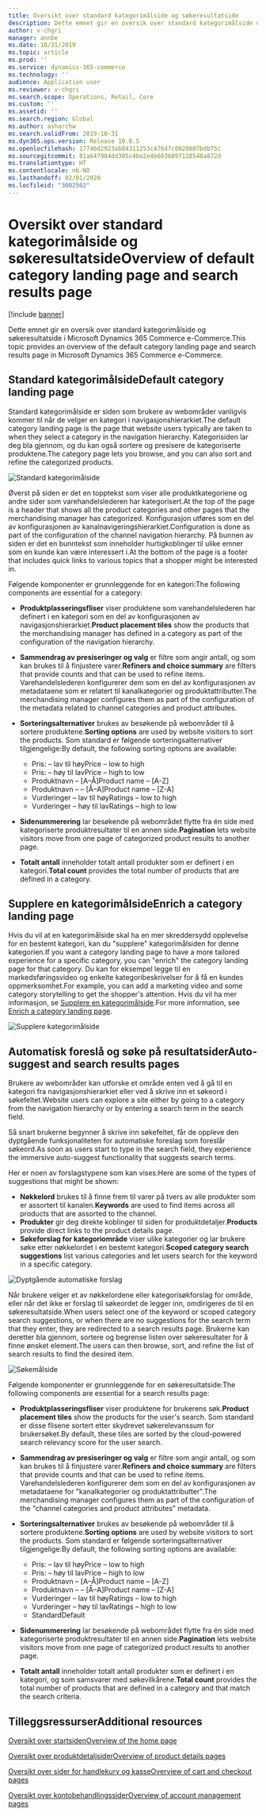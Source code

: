 ```yaml
---
title: Oversikt over standard kategorimålside og søkeresultatside
description: Dette emnet gir en oversik over standard kategorimålside og søkeresultatside i Dynamics 365 Commerce.
author: v-chgri
manager: annbe
ms.date: 10/31/2019
ms.topic: article
ms.prod: ''
ms.service: dynamics-365-commerce
ms.technology: ''
audience: Application user
ms.reviewer: v-chgri
ms.search.scope: Operations, Retail, Core
ms.custom: ''
ms.assetid: ''
ms.search.region: Global
ms.author: asharchw
ms.search.validFrom: 2019-10-31
ms.dyn365.ops.version: Release 10.0.5
ms.openlocfilehash: 17746d2923ab84311253c47647c0020807bdb75c
ms.sourcegitcommit: 81a647904dd305c4be2e4b683689f128548a872d
ms.translationtype: HT
ms.contentlocale: nb-NO
ms.lasthandoff: 02/01/2020
ms.locfileid: "3002502"
---
```

# <a name="overview-of-default-category-landing-page-and-search-results-page"></a><span data-ttu-id="eebbb-103">Oversikt over standard kategorimålside og søkeresultatside</span><span class="sxs-lookup"><span data-stu-id="eebbb-103">Overview of default category landing page and search results page</span></span>


[!include [banner](includes/banner.md)]

<span data-ttu-id="eebbb-104">Dette emnet gir en oversik over standard kategorimålside og søkeresultatside i Microsoft Dynamics 365 Commerce e-Commerce.</span><span class="sxs-lookup"><span data-stu-id="eebbb-104">This topic provides an overview of the default category landing page and search results page in Microsoft Dynamics 365 Commerce e-Commerce.</span></span>

## <a name="default-category-landing-page"></a><span data-ttu-id="eebbb-105">Standard kategorimålside</span><span class="sxs-lookup"><span data-stu-id="eebbb-105">Default category landing page</span></span>

<span data-ttu-id="eebbb-106">Standard kategorimålside er siden som brukere av webområder vanligvis kommer til når de velger en kategori i navigasjonshierarkiet.</span><span class="sxs-lookup"><span data-stu-id="eebbb-106">The default category landing page is the page that website users typically are taken to when they select a category in the navigation hierarchy.</span></span> <span data-ttu-id="eebbb-107">Kategorisiden lar deg bla gjennom, og du kan også sortere og presisere de kategoriserte produktene.</span><span class="sxs-lookup"><span data-stu-id="eebbb-107">The category page lets you browse, and you can also sort and refine the categorized products.</span></span>

![Standard kategorimålside](./media/SimpleCategoryLandingDressCategory.png)

<span data-ttu-id="eebbb-109">Øverst på siden er det en topptekst som viser alle produktkategoriene og andre sider som varehandelslederen har kategorisert.</span><span class="sxs-lookup"><span data-stu-id="eebbb-109">At the top of the page is a header that shows all the product categories and other pages that the merchandising manager has categorized.</span></span> <span data-ttu-id="eebbb-110">Konfigurasjon utføres som en del av konfigurasjonen av kanalnavigeringshierarkiet.</span><span class="sxs-lookup"><span data-stu-id="eebbb-110">Configuration is done as part of the configuration of the channel navigation hierarchy.</span></span> <span data-ttu-id="eebbb-111">På bunnen av siden er det en bunntekst som inneholder hurtigkoblinger til ulike emner som en kunde kan være interessert i.</span><span class="sxs-lookup"><span data-stu-id="eebbb-111">At the bottom of the page is a footer that includes quick links to various topics that a shopper might be interested in.</span></span>

<span data-ttu-id="eebbb-112">Følgende komponenter er grunnleggende for en kategori:</span><span class="sxs-lookup"><span data-stu-id="eebbb-112">The following components are essential for a category:</span></span>

- <span data-ttu-id="eebbb-113">**Produktplasseringsfliser** viser produktene som varehandelslederen har definert i en kategori som en del av konfigurasjonen av navigasjonshierarkiet.</span><span class="sxs-lookup"><span data-stu-id="eebbb-113">**Product placement tiles** show the products that the merchandising manager has defined in a category as part of the configuration of the navigation hierarchy.</span></span>
- <span data-ttu-id="eebbb-114">**Sammendrag av presiseringer og valg** er filtre som angir antall, og som kan brukes til å finjustere varer.</span><span class="sxs-lookup"><span data-stu-id="eebbb-114">**Refiners and choice summary** are filters that provide counts and that can be used to refine items.</span></span> <span data-ttu-id="eebbb-115">Varehandelslederen konfigurerer dem som en del av konfigurasjonen av metadataene som er relatert til kanalkategorier og produktattributter.</span><span class="sxs-lookup"><span data-stu-id="eebbb-115">The merchandising manager configures them as part of the configuration of the metadata related to channel categories and product attributes.</span></span>
- <span data-ttu-id="eebbb-116">**Sorteringsalternativer** brukes av besøkende på webområder til å sortere produktene.</span><span class="sxs-lookup"><span data-stu-id="eebbb-116">**Sorting options** are used by website visitors to sort the products.</span></span> <span data-ttu-id="eebbb-117">Som standard er følgende sorteringsalternativer tilgjengelige:</span><span class="sxs-lookup"><span data-stu-id="eebbb-117">By default, the following sorting options are available:</span></span>

    - <span data-ttu-id="eebbb-118">Pris: – lav til høy</span><span class="sxs-lookup"><span data-stu-id="eebbb-118">Price – low to high</span></span>
    - <span data-ttu-id="eebbb-119">Pris: – høy til lav</span><span class="sxs-lookup"><span data-stu-id="eebbb-119">Price – high to low</span></span>
    - <span data-ttu-id="eebbb-120">Produktnavn – \[A–Å\]</span><span class="sxs-lookup"><span data-stu-id="eebbb-120">Product name – \[A-Z\]</span></span>
    - <span data-ttu-id="eebbb-121">Produktnavn – – \[Å–A\]</span><span class="sxs-lookup"><span data-stu-id="eebbb-121">Product name – \[Z-A\]</span></span>
    - <span data-ttu-id="eebbb-122">Vurderinger – lav til høy</span><span class="sxs-lookup"><span data-stu-id="eebbb-122">Ratings – low to high</span></span>
    - <span data-ttu-id="eebbb-123">Vurderinger – høy til lav</span><span class="sxs-lookup"><span data-stu-id="eebbb-123">Ratings – high to low</span></span>

- <span data-ttu-id="eebbb-124">**Sidenummerering** lar besøkende på webområdet flytte fra én side med kategoriserte produktresultater til en annen side.</span><span class="sxs-lookup"><span data-stu-id="eebbb-124">**Pagination** lets website visitors move from one page of categorized product results to another page.</span></span>
- <span data-ttu-id="eebbb-125">**Totalt antall** inneholder totalt antall produkter som er definert i en kategori.</span><span class="sxs-lookup"><span data-stu-id="eebbb-125">**Total count** provides the total number of products that are defined in a category.</span></span>

## <a name="enrich-a-category-landing-page"></a><span data-ttu-id="eebbb-126">Supplere en kategorimålside</span><span class="sxs-lookup"><span data-stu-id="eebbb-126">Enrich a category landing page</span></span>

<span data-ttu-id="eebbb-127">Hvis du vil at en kategorimålside skal ha en mer skreddersydd opplevelse for en bestemt kategori, kan du "supplere" kategorimålsiden for denne kategorien.</span><span class="sxs-lookup"><span data-stu-id="eebbb-127">If you want a category landing page to have a more tailored experience for a specific category, you can "enrich" the category landing page for that category.</span></span> <span data-ttu-id="eebbb-128">Du kan for eksempel legge til en markedsføringsvideo og enkelte kategoribeskrivelser for å få en kundes oppmerksomhet.</span><span class="sxs-lookup"><span data-stu-id="eebbb-128">For example, you can add a marketing video and some category storytelling to get the shopper's attention.</span></span> <span data-ttu-id="eebbb-129">Hvis du vil ha mer informasjon, se [Supplere en kategorimålside](enrich-category-page.md).</span><span class="sxs-lookup"><span data-stu-id="eebbb-129">For more information, see [Enrich a category landing page](enrich-category-page.md).</span></span>

![Supplere kategorimålside](./media/CategoryLandingPages.png)

## <a name="auto-suggest-and-search-results-pages"></a><span data-ttu-id="eebbb-131">Automatisk foreslå og søke på resultatsider</span><span class="sxs-lookup"><span data-stu-id="eebbb-131">Auto-suggest and search results pages</span></span>

<span data-ttu-id="eebbb-132">Brukere av webområder kan utforske et område enten ved å gå til en kategori fra navigasjonshierarkiet eller ved å skrive inn et søkeord i søkefeltet.</span><span class="sxs-lookup"><span data-stu-id="eebbb-132">Website users can explore a site either by going to a category from the navigation hierarchy or by entering a search term in the search field.</span></span>

<span data-ttu-id="eebbb-133">Så snart brukerne begynner å skrive inn søkefeltet, får de oppleve den dyptgående funksjonaliteten for automatiske foreslag som foreslår søkeord.</span><span class="sxs-lookup"><span data-stu-id="eebbb-133">As soon as users start to type in the search field, they experience the immersive auto-suggest functionality that suggests search terms.</span></span>

<span data-ttu-id="eebbb-134">Her er noen av forslagstypene som kan vises:</span><span class="sxs-lookup"><span data-stu-id="eebbb-134">Here are some of the types of suggestions that might be shown:</span></span>

- <span data-ttu-id="eebbb-135">**Nøkkelord** brukes til å finne frem til varer på tvers av alle produkter som er assortert til kanalen.</span><span class="sxs-lookup"><span data-stu-id="eebbb-135">**Keywords** are used to find items across all products that are assorted to the channel.</span></span>
- <span data-ttu-id="eebbb-136">**Produkter** gir deg direkte koblinger til siden for produktdetaljer.</span><span class="sxs-lookup"><span data-stu-id="eebbb-136">**Products** provide direct links to the product details page.</span></span>
- <span data-ttu-id="eebbb-137">**Søkeforslag for kategoriområde** viser ulike kategorier og lar brukere søke etter nøkkelordet i en bestemt kategori.</span><span class="sxs-lookup"><span data-stu-id="eebbb-137">**Scoped category search suggestions** list various categories and let users search for the keyword in a specific category.</span></span>

![Dyptgående automatiske forslag](./media/ImmersiveAutoSuggestUX.png)

<span data-ttu-id="eebbb-139">Når brukere velger et av nøkkelordene eller kategorisøkforslag for område, eller når det ikke er forslag til søkeordet de legger inn, omdirigeres de til en søkeresultatside.</span><span class="sxs-lookup"><span data-stu-id="eebbb-139">When users select one of the keyword or scoped category search suggestions, or when there are no suggestions for the search term that they enter, they are redirected to a search results page.</span></span> <span data-ttu-id="eebbb-140">Brukerne kan deretter bla gjennom, sortere og begrense listen over søkeresultater for å finne ønsket element.</span><span class="sxs-lookup"><span data-stu-id="eebbb-140">The users can then browse, sort, and refine the list of search results to find the desired item.</span></span>

![Søkemålside](./media/SearchLanding.png)

<span data-ttu-id="eebbb-142">Følgende komponenter er grunnleggende for en søkeresultatside:</span><span class="sxs-lookup"><span data-stu-id="eebbb-142">The following components are essential for a search results page:</span></span>

- <span data-ttu-id="eebbb-143">**Produktplasseringsfliser** viser produktene for brukerens søk.</span><span class="sxs-lookup"><span data-stu-id="eebbb-143">**Product placement tiles** show the products for the user's search.</span></span> <span data-ttu-id="eebbb-144">Som standard er disse flisene sortert etter skydrevet søkerelevanssum for brukersøket.</span><span class="sxs-lookup"><span data-stu-id="eebbb-144">By default, these tiles are sorted by the cloud-powered search relevancy score for the user search.</span></span>
- <span data-ttu-id="eebbb-145">**Sammendrag av presiseringer og valg** er filtre som angir antall, og som kan brukes til å finjustere varer.</span><span class="sxs-lookup"><span data-stu-id="eebbb-145">**Refiners and choice summary** are filters that provide counts and that can be used to refine items.</span></span> <span data-ttu-id="eebbb-146">Varehandelslederen konfigurerer dem som en del av konfigurasjonen av metadataene for "kanalkategorier og produktattributter".</span><span class="sxs-lookup"><span data-stu-id="eebbb-146">The merchandising manager configures them as part of the configuration of the "channel categories and product attributes" metadata.</span></span>
- <span data-ttu-id="eebbb-147">**Sorteringsalternativer** brukes av besøkende på webområder til å sortere produktene.</span><span class="sxs-lookup"><span data-stu-id="eebbb-147">**Sorting options** are used by website visitors to sort the products.</span></span> <span data-ttu-id="eebbb-148">Som standard er følgende sorteringsalternativer tilgjengelige:</span><span class="sxs-lookup"><span data-stu-id="eebbb-148">By default, the following sorting options are available:</span></span>

    - <span data-ttu-id="eebbb-149">Pris: – lav til høy</span><span class="sxs-lookup"><span data-stu-id="eebbb-149">Price – low to high</span></span>
    - <span data-ttu-id="eebbb-150">Pris: – høy til lav</span><span class="sxs-lookup"><span data-stu-id="eebbb-150">Price – high to low</span></span>
    - <span data-ttu-id="eebbb-151">Produktnavn – \[A–Å\]</span><span class="sxs-lookup"><span data-stu-id="eebbb-151">Product name – \[A-Z\]</span></span>
    - <span data-ttu-id="eebbb-152">Produktnavn – – \[Å–A\]</span><span class="sxs-lookup"><span data-stu-id="eebbb-152">Product name – \[Z-A\]</span></span>
    - <span data-ttu-id="eebbb-153">Vurderinger – lav til høy</span><span class="sxs-lookup"><span data-stu-id="eebbb-153">Ratings – low to high</span></span>
    - <span data-ttu-id="eebbb-154">Vurderinger – høy til lav</span><span class="sxs-lookup"><span data-stu-id="eebbb-154">Ratings – high to low</span></span>
    - <span data-ttu-id="eebbb-155">Standard</span><span class="sxs-lookup"><span data-stu-id="eebbb-155">Default</span></span>

- <span data-ttu-id="eebbb-156">**Sidenummerering** lar besøkende på webområdet flytte fra én side med kategoriserte produktresultater til en annen side.</span><span class="sxs-lookup"><span data-stu-id="eebbb-156">**Pagination** lets website visitors move from one page of categorized product results to another page.</span></span>
- <span data-ttu-id="eebbb-157">**Totalt antall** inneholder totalt antall produkter som er definert i en kategori, og som samsvarer med søkevilkårene.</span><span class="sxs-lookup"><span data-stu-id="eebbb-157">**Total count** provides the total number of products that are defined in a category and that match the search criteria.</span></span>

## <a name="additional-resources"></a><span data-ttu-id="eebbb-158">Tilleggsressurser</span><span class="sxs-lookup"><span data-stu-id="eebbb-158">Additional resources</span></span>

[<span data-ttu-id="eebbb-159">Oversikt over startsiden</span><span class="sxs-lookup"><span data-stu-id="eebbb-159">Overview of the home page</span></span>](quick-tour-home-page.md)

[<span data-ttu-id="eebbb-160">Oversikt over produktdetaljsider</span><span class="sxs-lookup"><span data-stu-id="eebbb-160">Overview of product details pages</span></span>](quick-tour-pdp.md)

[<span data-ttu-id="eebbb-161">Oversikt over sider for handlekurv og kasse</span><span class="sxs-lookup"><span data-stu-id="eebbb-161">Overview of cart and checkout pages</span></span>](quick-tour-cart-checkout.md)

[<span data-ttu-id="eebbb-162">Oversikt over kontobehandlingssider</span><span class="sxs-lookup"><span data-stu-id="eebbb-162">Overview of account management pages</span></span>](quick-tour-account-management.md)

